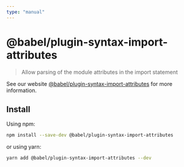 ```yaml
---
type: "manual"
---
```


# @babel/plugin-syntax-import-attributes

> Allow parsing of the module attributes in the import statement

See our website [@babel/plugin-syntax-import-attributes](https://babeljs.io/docs/babel-plugin-syntax-import-attributes) for more information.

## Install

Using npm:

```sh
npm install --save-dev @babel/plugin-syntax-import-attributes
```

or using yarn:

```sh
yarn add @babel/plugin-syntax-import-attributes --dev
```

